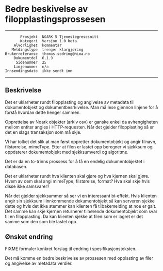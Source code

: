 Bedre beskivelse av filopplastingsprossesen
===========================================

 ------------------  ---------------------------------
           Prosjekt  NOARK 5 Tjenestegresesnitt
           Kategori  Versjon 1.0 beta
        Alvorlighet  kommentar
       Meldingstype  trenger klargjøring
    Brukerreferanse  thomas.sodring@hioa.no
        Dokumentdel  6.1.9
         Sidenummer  25
        Linjenummer  n/a
    Innsendingsdato  ikke sendt inn
 ------------------  ---------------------------------

Beskrivelse
-----------

Det er uklarheter rundt filopplasting og angivelse av metadata til
dokumentobjekt og dokumentbesrkivelse. Man må lese gjennon linjene for
å forstå hvordan dette henger sammen.

Opprettelse av Noark objekter (arkiv osv) er ganske enkel da
avhengigheten mellom entiter angies i HTTP-requesten. Når det gjelder
filopplasting så er det en slags transaksjon som må skje.

Vi har tolket det slik at man først oppretter dokumentobjekt og angir
filnavn, filstørrelse, mimeType. Etter at filen er lastet opp beregner
vi sjekksum og oppdaterer dokumentobjekt med sjekksumverdi og
algoritme.

Det er da en to-trinns prossess for å få en endelig dokumentobjektet i
databasen.

Det er uklarheter rundt hva klienten skal gjøre og hva kjernen skal
gjøre.  Hvem av dem skal angi mimeType, filstørelse, format? Hva skal
skje hvis disse ikke samsvarer?

Når det gjelder sjekksummer så ser vi en interessant bi-effekt. Hvis
klienten angir sin sjekksum i innkommende dokumentobjekt så kan
serveren sjekke dette og hvis det ikke stemmer kan klienten få
tilbakemelding at noe er galt. Det samme kan skje kjernen returnerer
tilhørende dokumentobjekt som svar til en filopplasting.  Da kan
klienten sjekke at filen som er lagret er det samme som den som ble
lastet opp.

Ønsket endring
--------------

FIXME formuler konkret forslag til endring i spesifikasjonsteksten.

Det må komme en bedre beskrivelse av prossesen med opplasting av filer og
angivelse av metadata verdier.
